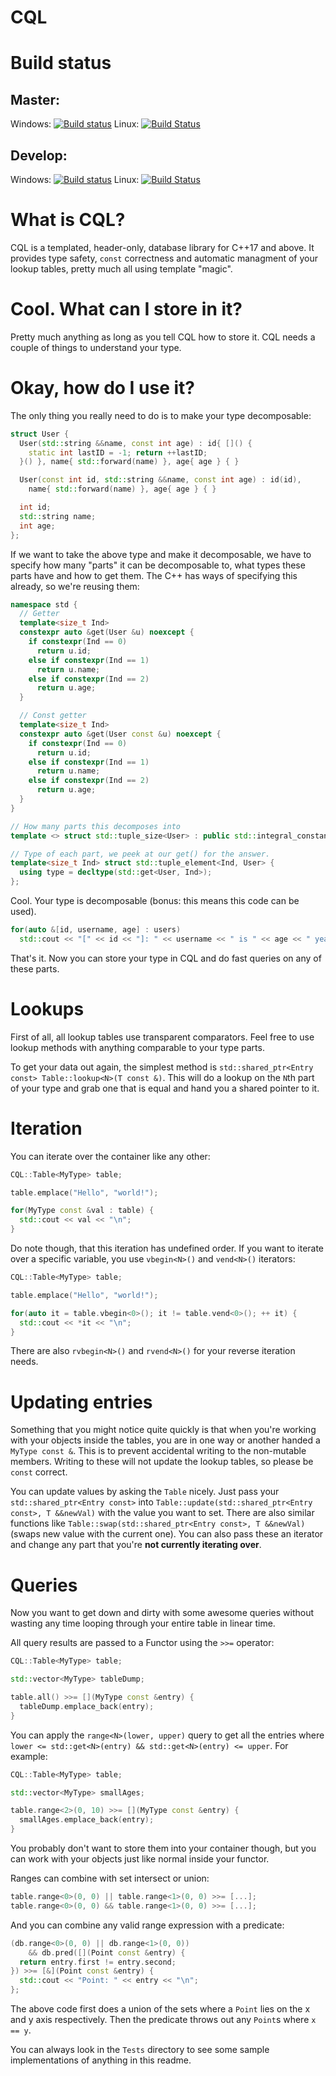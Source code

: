 # CQL

# Build status
## Master:
Windows: [![Build status](https://ci.appveyor.com/api/projects/status/83qokd6w77vsav6n/branch/master?svg=true)](https://ci.appveyor.com/project/N00byEdge/cql/branch/master)
Linux: [![Build Status](https://travis-ci.org/N00byEdge/CQL.svg?branch=master)](https://travis-ci.org/N00byEdge/CQL)

## Develop:
Windows: [![Build status](https://ci.appveyor.com/api/projects/status/83qokd6w77vsav6n/branch/develop?svg=true)](https://ci.appveyor.com/project/N00byEdge/cql/branch/develop)
Linux: [![Build Status](https://travis-ci.org/N00byEdge/CQL.svg?branch=develop)](https://travis-ci.org/N00byEdge/CQL)

# What is CQL?
CQL is a templated, header-only, database library for C++17 and above. It provides type safety, `const` correctness and automatic managment of your lookup tables, pretty much all using template "magic".

# Cool. What can I store in it?
Pretty much anything as long as you tell CQL how to store it. CQL needs a couple of things to understand your type.

# Okay, how do I use it?
The only thing you really need to do is to make your type decomposable:

```cpp
struct User {
  User(std::string &&name, const int age) : id{ []() {
    static int lastID = -1; return ++lastID;
  }() }, name{ std::forward(name) }, age{ age } { }

  User(const int id, std::string &&name, const int age) : id(id),
    name{ std::forward(name) }, age{ age } { }

  int id;
  std::string name;
  int age;
};
```

If we want to take the above type and make it decomposable, we have to specify how many "parts" it can be decomposable to, what types these parts have and how to get them. The C++ has ways of specifying this already, so we're reusing them:

```cpp
namespace std {
  // Getter
  template<size_t Ind>
  constexpr auto &get(User &u) noexcept {
    if constexpr(Ind == 0)
      return u.id;
    else if constexpr(Ind == 1)
      return u.name;
    else if constexpr(Ind == 2)
      return u.age;
  }

  // Const getter
  template<size_t Ind>
  constexpr auto &get(User const &u) noexcept {
    if constexpr(Ind == 0)
      return u.id;
    else if constexpr(Ind == 1)
      return u.name;
    else if constexpr(Ind == 2)
      return u.age;
  }
}

// How many parts this decomposes into
template <> struct std::tuple_size<User> : public std::integral_constant<size_t, 3> { };

// Type of each part, we peek at our get() for the answer.
template<size_t Ind> struct std::tuple_element<Ind, User> {
  using type = decltype(std::get<User, Ind>);
};
```

Cool. Your type is decomposable (bonus: this means this code can be used).

```cpp
for(auto &[id, username, age] : users)
  std::cout << "[" << id << "]: " << username << " is " << age << " years old.\n";
```

That's it. Now you can store your type in CQL and do fast queries on any of these parts.

# Lookups
First of all, all lookup tables use transparent comparators. Feel free to use lookup methods with anything comparable to your type parts.

To get your data out again, the simplest method is `std::shared_ptr<Entry const> Table::lookup<N>(T const &)`. This will do a lookup on the `N`th part of your type and grab one that is equal and hand you a shared pointer to it.

# Iteration
You can iterate over the container like any other:
```cpp
CQL::Table<MyType> table;

table.emplace("Hello", "world!");

for(MyType const &val : table) {
  std::cout << val << "\n";
}
```

Do note though, that this iteration has undefined order. If you want to iterate over a specific variable, you use `vbegin<N>()` and `vend<N>()` iterators:

```cpp
CQL::Table<MyType> table;

table.emplace("Hello", "world!");

for(auto it = table.vbegin<0>(); it != table.vend<0>(); ++ it) {
  std::cout << *it << "\n";
}
```

There are also `rvbegin<N>()` and `rvend<N>()` for your reverse iteration needs.

# Updating entries

Something that you might notice quite quickly is that when you're working with your objects inside the tables, you are in one way or another handed a `MyType const &`. This is to prevent accidental writing to the non-mutable members. Writing to these will not update the lookup tables, so please be `const` correct.

You can update values by asking the `Table` nicely. Just pass your `std::shared_ptr<Entry const>` into `Table::update(std::shared_ptr<Entry const>, T &&newVal)` with the value you want to set. There are also similar functions like `Table::swap(std::shared_ptr<Entry const>, T &&newVal)` (swaps new value with the current one). You can also pass these an iterator and change any part that you're **not currently iterating over**.

# Queries
Now you want to get down and dirty with some awesome queries without wasting any time looping through your entire table in linear time.

All query results are passed to a Functor using the `>>=` operator:
```cpp
CQL::Table<MyType> table;

std::vector<MyType> tableDump;

table.all() >>= [](MyType const &entry) {
  tableDump.emplace_back(entry);
}
```

You can apply the `range<N>(lower, upper)` query to get all the entries where `lower <= std::get<N>(entry) && std::get<N>(entry) <= upper`. For example:

```cpp
CQL::Table<MyType> table;

std::vector<MyType> smallAges;

table.range<2>(0, 10) >>= [](MyType const &entry) {
  smallAges.emplace_back(entry);
}
```

You probably don't want to store them into your container though, but you can work with your objects just like normal inside your functor.

Ranges can combine with set intersect or union:

```cpp
table.range<0>(0, 0) || table.range<1>(0, 0) >>= [...];
table.range<0>(0, 0) && table.range<1>(0, 0) >>= [...];
```

And you can combine any valid range expression with a predicate:

```cpp
(db.range<0>(0, 0) || db.range<1>(0, 0))
    && db.pred([](Point const &entry) {
  return entry.first != entry.second;
}) >>= [&](Point const &entry) {
  std::cout << "Point: " << entry << "\n";
};
```

The above code first does a union of the sets where a `Point` lies on the x and y axis respectively. Then the predicate throws out any `Point`s where `x == y`.

You can always look in the `Tests` directory to see some sample implementations of anything in this readme.
